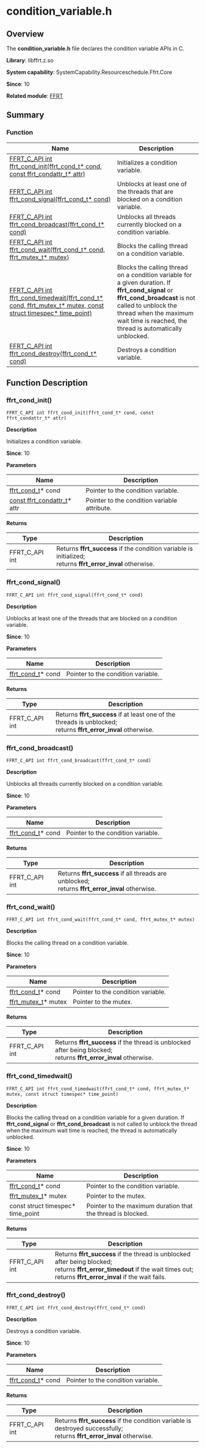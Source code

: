 # condition_variable.h

<!--Kit: Function Flow Runtime Kit-->
<!--Subsystem: Resourceschedule-->
<!--Owner: @chuchihtung; @yanleo-->
<!--Designer: @geoffrey_guo; @huangyouzhong-->
<!--Tester: @lotsof; @sunxuhao-->
<!--Adviser: @foryourself-->

## Overview

The **condition_variable.h** file declares the condition variable APIs in C.

**Library**: libffrt.z.so

**System capability**: SystemCapability.Resourceschedule.Ffrt.Core

**Since**: 10

**Related module**: [FFRT](capi-ffrt.md)

## Summary

### Function

| Name| Description|
| -- | -- |
| [FFRT_C_API int ffrt_cond_init(ffrt_cond_t* cond, const ffrt_condattr_t* attr)](#ffrt_cond_init) | Initializes a condition variable.|
| [FFRT_C_API int ffrt_cond_signal(ffrt_cond_t* cond)](#ffrt_cond_signal) | Unblocks at least one of the threads that are blocked on a condition variable.|
| [FFRT_C_API int ffrt_cond_broadcast(ffrt_cond_t* cond)](#ffrt_cond_broadcast) | Unblocks all threads currently blocked on a condition variable.|
| [FFRT_C_API int ffrt_cond_wait(ffrt_cond_t* cond, ffrt_mutex_t* mutex)](#ffrt_cond_wait) | Blocks the calling thread on a condition variable.|
| [FFRT_C_API int ffrt_cond_timedwait(ffrt_cond_t* cond, ffrt_mutex_t* mutex, const struct timespec* time_point)](#ffrt_cond_timedwait) | Blocks the calling thread on a condition variable for a given duration. If **ffrt_cond_signal** or **ffrt_cond_broadcast** is not called to unblock the thread when the maximum wait time is reached, the thread is automatically unblocked.|
| [FFRT_C_API int ffrt_cond_destroy(ffrt_cond_t* cond)](#ffrt_cond_destroy) | Destroys a condition variable.|

## Function Description

### ffrt_cond_init()

```
FFRT_C_API int ffrt_cond_init(ffrt_cond_t* cond, const ffrt_condattr_t* attr)
```

**Description**

Initializes a condition variable.

**Since**: 10


**Parameters**

| Name| Description|
| -- | -- |
| [ffrt_cond_t](capi-ffrt-ffrt-cond-t.md)* cond | Pointer to the condition variable.|
| [const ffrt_condattr_t](capi-ffrt-ffrt-condattr-t.md)* attr | Pointer to the condition variable attribute.|

**Returns**

| Type| Description|
| -- | -- |
| FFRT_C_API int | Returns **ffrt_success** if the condition variable is initialized;<br>          returns **ffrt_error_inval** otherwise.|

### ffrt_cond_signal()

```
FFRT_C_API int ffrt_cond_signal(ffrt_cond_t* cond)
```

**Description**

Unblocks at least one of the threads that are blocked on a condition variable.

**Since**: 10


**Parameters**

| Name| Description|
| -- | -- |
| [ffrt_cond_t](capi-ffrt-ffrt-cond-t.md)* cond | Pointer to the condition variable.|

**Returns**

| Type| Description|
| -- | -- |
| FFRT_C_API int | Returns **ffrt_success** if at least one of the threads is unblocked;<br>          returns **ffrt_error_inval** otherwise.|

### ffrt_cond_broadcast()

```
FFRT_C_API int ffrt_cond_broadcast(ffrt_cond_t* cond)
```

**Description**

Unblocks all threads currently blocked on a condition variable.

**Since**: 10


**Parameters**

| Name| Description|
| -- | -- |
| [ffrt_cond_t](capi-ffrt-ffrt-cond-t.md)* cond | Pointer to the condition variable.|

**Returns**

| Type| Description|
| -- | -- |
| FFRT_C_API int | Returns **ffrt_success** if all threads are unblocked;<br>          returns **ffrt_error_inval** otherwise.|

### ffrt_cond_wait()

```
FFRT_C_API int ffrt_cond_wait(ffrt_cond_t* cond, ffrt_mutex_t* mutex)
```

**Description**

Blocks the calling thread on a condition variable.

**Since**: 10


**Parameters**

| Name| Description|
| -- | -- |
| [ffrt_cond_t](capi-ffrt-ffrt-cond-t.md)* cond | Pointer to the condition variable.|
| [ffrt_mutex_t](capi-ffrt-ffrt-mutex-t.md)* mutex | Pointer to the mutex.|

**Returns**

| Type| Description|
| -- | -- |
| FFRT_C_API int | Returns **ffrt_success** if the thread is unblocked after being blocked;<br>          returns **ffrt_error_inval** otherwise.|

### ffrt_cond_timedwait()

```
FFRT_C_API int ffrt_cond_timedwait(ffrt_cond_t* cond, ffrt_mutex_t* mutex, const struct timespec* time_point)
```

**Description**

Blocks the calling thread on a condition variable for a given duration. If **ffrt_cond_signal** or **ffrt_cond_broadcast** is not called to unblock the thread when the maximum wait time is reached, the thread is automatically unblocked.

**Since**: 10


**Parameters**

| Name| Description|
| -- | -- |
| [ffrt_cond_t](capi-ffrt-ffrt-cond-t.md)* cond | Pointer to the condition variable.|
| [ffrt_mutex_t](capi-ffrt-ffrt-mutex-t.md)* mutex | Pointer to the mutex.|
| const struct timespec* time_point | Pointer to the maximum duration that the thread is blocked.|

**Returns**

| Type| Description|
| -- | -- |
| FFRT_C_API int | Returns **ffrt_success** if the thread is unblocked after being blocked;<br>          returns **ffrt_error_timedout** if the wait times out;<br>          returns **ffrt_error_inval** if the wait fails.|

### ffrt_cond_destroy()

```
FFRT_C_API int ffrt_cond_destroy(ffrt_cond_t* cond)
```

**Description**

Destroys a condition variable.

**Since**: 10


**Parameters**

| Name| Description|
| -- | -- |
| [ffrt_cond_t](capi-ffrt-ffrt-cond-t.md)* cond | Pointer to the condition variable.|

**Returns**

| Type| Description|
| -- | -- |
| FFRT_C_API int | Returns **ffrt_success** if the condition variable is destroyed successfully;<br>returns **ffrt_error_inval** otherwise.|
